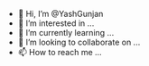 - 👋 Hi, I’m @YashGunjan
- 👀 I’m interested in ...
- 🌱 I’m currently learning ...
- 💞️ I’m looking to collaborate on ...
- 📫 How to reach me ...

<!---
YashGunjan/YashGunjan is a ✨ special ✨ repository because its `README.md` (this file) appears on your GitHub profile.
You can click the Preview link to take a look at your changes.
--->
